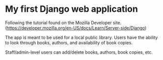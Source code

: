 # My first Django web application

Following the tutorial found on the Mozilla Developer site. (https://developer.mozilla.org/en-US/docs/Learn/Server-side/Django)

The app is meant to be used for a local public library. Users have the ability to look through books, authors, and availability of book copies.

Staff/admin-level users can add/delete books, authors, book copies, etc. 
